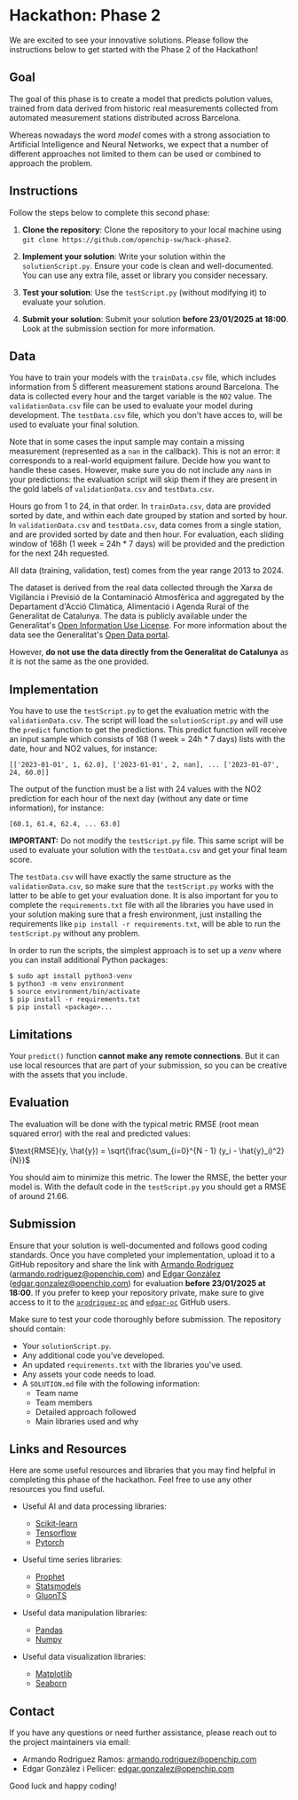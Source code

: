 # Hackathon: Phase 2

We are excited to see your innovative solutions. Please follow the instructions
below to get started with the Phase 2 of the Hackathon!

## Goal

The goal of this phase is to create a model that predicts polution values,
trained from data derived from historic real measurements collected from
automated measurement stations distributed across Barcelona.

Whereas nowadays the word _model_ comes with a strong association to Artificial
Intelligence and Neural Networks, we expect that a number of different
approaches not limited to them can be used or combined to approach the problem.

## Instructions

Follow the steps below to complete this second phase:

1. **Clone the repository**: Clone the repository to your local machine using
`git clone https://github.com/openchip-sw/hack-phase2`.

2. **Implement your solution**: Write your solution within the
`solutionScript.py`. Ensure your code is clean and well-documented. You can use
any extra file, asset or library you consider necessary.

3. **Test your solution**: Use the `testScript.py` (without modifying it) to
evaluate your solution.

4. **Submit your solution**: Submit your solution **before 23/01/2025 at
18:00**. Look at the submission section for more information.

## Data

You have to train your models with the `trainData.csv` file, which includes
information from 5 different measurement stations around Barcelona. The data is
collected every hour and the target variable is the `NO2` value.
The `validationData.csv` file can be used to evaluate your model during
development. The `testData.csv` file, which you don't have acces to, will be
used to evaluate your final solution.

Note that in some cases the input sample may contain a missing measurement
(represented as a `nan` in the callback). This is not an error: it corresponds
to a real-world equipment failure. Decide how you want to handle these cases.
However, make sure you do not include any `nan`s in your predictions: the
evaluation script will skip them if they are present in the gold labels of
`validationData.csv` and `testData.csv`.

Hours go from 1 to 24, in that order. In `trainData.csv`, data are provided
sorted by date, and within each date grouped by station and sorted by hour.
In `validationData.csv` and `testData.csv`, data comes from a single station,
and are provided sorted by date and then hour. For evaluation, each sliding
window of 168h (1 week = 24h * 7 days) will be provided and the prediction for
the next 24h requested.

All data (training, validation, test) comes from the year range 2013 to 2024.

The dataset is derived from the real data collected through the Xarxa de
Vigilància i Previsió de la Contaminació Atmosfèrica and aggregated by the
Departament d'Acció Climàtica, Alimentació i Agenda Rural of the Generalitat de
Catalunya. The data is publicly available under the Generalitat's [Open
Information Use
License](https://administraciodigital.gencat.cat/ca/dades/dades-obertes/informacio-practica/llicencies/).
For more information about the data see the Generalitat's [Open Data
portal](https://analisi.transparenciacatalunya.cat/en/Medi-Ambient/Qualitat-de-l-aire-als-punts-de-mesurament-autom-t/tasf-thgu/about_data).

However, **do not use the data directly from the Generalitat de Catalunya** as
it is not the same as the one provided.

## Implementation

You have to use the `testScript.py` to get the evaluation metric with the
`validationData.csv`. The script will load the `solutionScript.py` and will use
the `predict` function to get the predictions. This predict function will
receive an input sample which consists of 168 (1 week = 24h * 7 days) lists with
the date, hour and NO2 values, for instance:

```
[['2023-01-01', 1, 62.0], ['2023-01-01', 2, nan], ... ['2023-01-07', 24, 60.0]]
```

The output of the function must be a list with 24 values with the NO2
prediction for each hour of the next day (without any date or time
information), for instance:

```
[60.1, 61.4, 62.4, ... 63.0]
```

**IMPORTANT:** Do not modify the `testScript.py` file. This same script will be
used to evaluate your solution with the `testData.csv` and get your final team
score.

The `testData.csv` will have exactly the same structure as the
`validationData.csv`, so make sure that the `testScript.py` works with the
latter to be able to get your evaluation done. It is also important for you to
complete the `requirements.txt` file with all the libraries you have used in
your solution making sure that a fresh environment, just installing the
requirements like `pip install -r requirements.txt`, will be able to run the
`testScript.py` without any problem.

In order to run the scripts, the simplest approach is to set up a _venv_ where
you can install additional Python packages:

```
$ sudo apt install python3-venv
$ python3 -m venv environment
$ source environment/bin/activate
$ pip install -r requirements.txt
$ pip install <package>...
```

## Limitations

Your `predict()` function **cannot make any remote connections**. But it can use
local resources that are part of your submission, so you can be creative with
the assets that you include.

## Evaluation

The evaluation will be done with the typical metric RMSE (root mean squared
error) with the real and predicted values:

$\text{RMSE}(y, \hat{y}) = \sqrt{\frac{\sum_{i=0}^{N - 1} (y_i - \hat{y}_i)^2}{N}}$

You should aim to minimize this metric. The lower the RMSE, the better your
model is. With the default code in the `testScript.py` you should get a RMSE of
around 21.66.

## Submission

Ensure that your solution is well-documented and follows good coding standards.
Once you have completed your implementation, upload it to a GitHub repository
and share the link with [Armando
Rodriguez](mailto:armando.rodriguez@openchip.com)
(armando.rodriguez@openchip.com) and [Edgar
Gonzàlez](mailto:edgar.gonzalez@openchip.com) (edgar.gonzalez@openchip.com) for
evaluation **before 23/01/2025 at 18:00**. If you prefer to keep your repository
private, make sure to give access to it to the
[`arodriguez-oc`](https://github.com/arodriguez-oc) and
[`edgar-oc`](https://github.com/edgar-oc) GitHub users.

Make sure to test your code thoroughly before submission. The repository should
contain:

- Your `solutionScript.py`.
- Any additional code you've developed.
- An updated `requirements.txt` with the libraries you've used.
- Any assets your code needs to load.
- A `SOLUTION.md` file with the following information:
    - Team name
    - Team members
    - Detailed approach followed
    - Main libraries used and why

## Links and Resources

Here are some useful resources and libraries that you may find helpful in
completing this phase of the hackathon. Feel free to use any other resources you
find useful.

- Useful AI and data processing libraries:
    - [Scikit-learn](https://scikit-learn.org/stable/)
    - [Tensorflow](https://www.tensorflow.org/)
    - [Pytorch](https://pytorch.org/)

- Useful time series libraries:
    - [Prophet](https://facebook.github.io/prophet/)
    - [Statsmodels](https://www.statsmodels.org/stable/index.html)
    - [GluonTS](https://ts.gluon.ai/)

- Useful data manipulation libraries:
    - [Pandas](https://pandas.pydata.org/)
    - [Numpy](https://numpy.org/)

- Useful data visualization libraries:
    - [Matplotlib](https://matplotlib.org/)
    - [Seaborn](https://seaborn.pydata.org/)

## Contact

If you have any questions or need further assistance, please reach out to the
project maintainers via email:

* Armando Rodriguez Ramos: <armando.rodriguez@openchip.com>
* Edgar Gonzàlez i Pellicer: <edgar.gonzalez@openchip.com>

Good luck and happy coding!